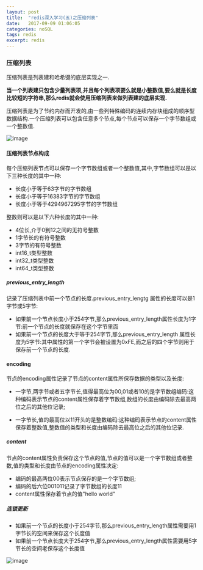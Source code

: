 ```yaml
---
layout: post
title:  "redis深入学习(五)之压缩列表"
date:   2017-09-09 01:06:05
categories: noSQL
tags: redis
excerpt: redis
---
```


### 压缩列表

压缩列表是列表建和哈希键的底层实现之一.

**当一个列表建只包含少量列表项,并且每个列表项要么就是小整数值,要么就是长度比较短的字符串,那么redis就会使用压缩列表来做列表建的底层实现.**

压缩列表是为了节约内存而开发的,由一些列特殊编码的连续内存块组成的顺序型数据结构.一个压缩列表可以包含任意多个节点,每个节点可以保存一个字节数组或一个整数值.


![image](http://7xpuj1.com1.z0.glb.clouddn.com/%E5%8E%8B%E7%BC%A9%E5%88%97%E8%A1%A8.png)


#### 压缩列表节点构成

每个压缩列表节点可以保存一个字节数组或者一个整数值,其中,字节数组可以是以下三种长度的其中一种:

- 长度小于等于63字节的字节数组
- 长度小于等于16383字节的字节数组
- 长度小于等于4294967295字节的字节数组

整数则可以是以下六种长度的其中一种:

- 4位长,介于0到12之间的无符号整数
- 1字节长的有符号整数
- 3字节的有符号整数
- int16_t类型整数
- int32_t类型整数
- int64_t类型整数

##### previous_entry_length

记录了压缩列表中前一个节点的长度.previous_entry_lengtg 属性的长度可以是1字节或5字节:

- 如果前一个节点长度小于254字节,那么previous_entry_length属性长度为1字节:前一个节点的长度就保存在这个字节里面
- 如果前一个节点的长度大于等于254字节,那么previous_entry_length 属性长度为5字节:其中属性的第一个字节会被设置为0xFE,而之后的四个字节则用于保存前一个节点的长度.

#### encoding

节点的encoding属性记录了节点的content属性所保存数据的类型以及长度:

- 一字节,两字节或者五字节长,值得最高位为00,01或者10的是字节数组编码:这种编码表示节点的content属性保存着字节数组,数组的长度由编码除去最高两位之后的其他位记录;

- 一字节长,值的最高位以11开头的是整数编码:这种编码表示节点的content属性保存着整数值,整数值的类型和长度由编码除去最高位之后的其他位记录.

##### content 

节点的content属性负责保存这个节点的值,节点的值可以是一个字节数组或者整数,值的类型和长度由节点的encoding属性决定:

- 编码的最高两位00表示节点保存的是一个字节数组;
- 编码的后六位001011记录了字节数组的长度11
- content属性保存着节点的值"hello world"

##### 连锁更新 

- 如果前一个节点的长度小于254字节,那么previous_entry_length属性需要用1字节长的空间来保存这个长度值
- 如果前一个节点长度大于254字节,那么previous_entry_length属性需要用5字节长的空间老保存这个长度值

![image](http://7xpuj1.com1.z0.glb.clouddn.com/07a94f2d9e3e53efb88f0b21e4671a97_r.jpg)
